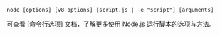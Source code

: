 
<!--type=misc-->

`node [options] [v8 options] [script.js | -e "script"] [arguments]`

可查看 [命令行选项] 文档，了解更多使用 Node.js 运行脚本的选项与方法。

